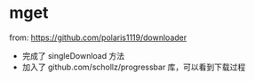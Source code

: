 # mget

from: https://github.com/polaris1119/downloader

- 完成了 singleDownload 方法
- 加入了 github.com/schollz/progressbar 库，可以看到下载过程
